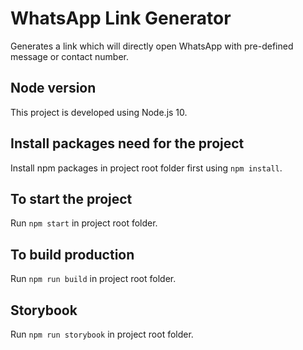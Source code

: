 # WhatsApp Link Generator #

Generates a link which will directly open WhatsApp with pre-defined message or contact number.

## Node version ##
This project is developed using Node.js 10.

## Install packages need for the project ##
Install npm packages in project root folder first using `npm install`.

## To start the project ##
Run `npm start` in project root folder.

## To build production ##
Run `npm run build` in project root folder.

## Storybook ##
Run `npm run storybook` in project root folder.
